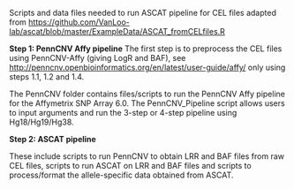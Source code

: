 Scripts and data files needed to run ASCAT pipeline for CEL files adapted from https://github.com/VanLoo-lab/ascat/blob/master/ExampleData/ASCAT_fromCELfiles.R 

**Step 1: PennCNV Affy pipeline**
The first step is to preprocess the CEL files using PennCNV-Affy (giving LogR and BAF), see http://penncnv.openbioinformatics.org/en/latest/user-guide/affy/ only using steps 1.1, 1.2 and 1.4. 

The PennCNV folder contains files/scripts to run the PennCNV Affy pipeline for the Affymetrix SNP Array 6.0. The PennCNV_Pipeline script allows users to input arguments and run the 3-step or 4-step pipeline using Hg18/Hg19/Hg38. 

**Step 2: ASCAT pipeline** 

These include scripts to run PennCNV to obtain LRR and BAF files from raw CEL files, scripts to run ASCAT on LRR and BAF files and scripts to process/format the allele-specific data obtained from ASCAT.

